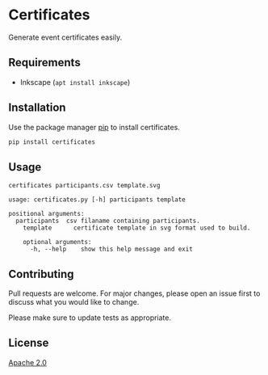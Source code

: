 #  Certificates

Generate event certificates easily.

## Requirements

* Inkscape (`apt install inkscape`)

## Installation

Use the package manager [pip](https://pip.pypa.io/en/stable/) to install certificates.

```bash
pip install certificates
```

## Usage

`certificates participants.csv template.svg`

```
usage: certificates.py [-h] participants template

positional arguments:
  participants  csv filaname containing participants.
    template      certificate template in svg format used to build.

    optional arguments:
      -h, --help    show this help message and exit

```

## Contributing
Pull requests are welcome. For major changes, please open an issue first to discuss what you would like to change.

Please make sure to update tests as appropriate.

## License
[Apache 2.0](https://choosealicense.com/licenses/apache-2.0/)
